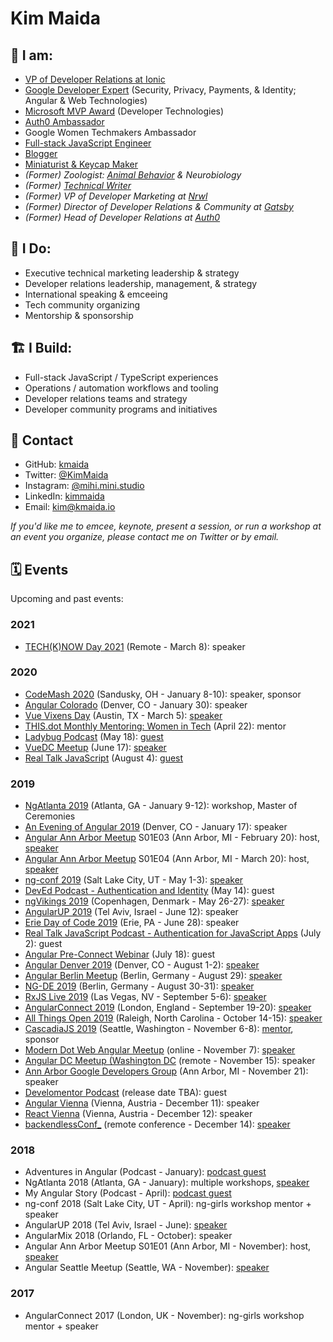 # Kim Maida

## 📇 I am:

* [VP of Developer Relations at Ionic](https://ionic.io)
* [Google Developer Expert](https://developers.google.cn/community/experts/directory/profile/profile-kim_maida) (Security, Privacy, Payments, & Identity;  Angular & Web Technologies)
* [Microsoft MVP Award](https://mvp.microsoft.com/en-us/PublicProfile/5003696) (Developer Technologies)
* [Auth0 Ambassador](https://auth0.com/ambassador-program)
* Google Women Techmakers Ambassador
* [Full-stack JavaScript Engineer](https://github.com/kmaida)
* [Blogger](https://dev.to/kimmaida/)
* [Miniaturist & Keycap Maker](https://mihi-mini.studio)
* _(Former) Zoologist: [Animal Behavior](https://link.springer.com/article/10.1007/s00265-010-1047-4) & Neurobiology_
* _(Former) [Technical Writer](https://auth0.com/blog/authors/kim-maida/)_
* _(Former) VP of Developer Marketing at [Nrwl](https://nrwl.io)_
* _(Former) Director of Developer Relations & Community at [Gatsby](https://gatsbyjs.com)_
* _(Former) Head of Developer Relations at [Auth0](https://auth0.com)_

## 💼 I Do:

* Executive technical marketing leadership & strategy
* Developer relations leadership, management, & strategy
* International speaking & emceeing
* Tech community organizing
* Mentorship & sponsorship

## 🏗 I Build:

* Full-stack JavaScript / TypeScript experiences
* Operations / automation workflows and tooling
* Developer relations teams and strategy
* Developer community programs and initiatives

## 📨 Contact

* GitHub: [kmaida](https://github.com/kmaida)
* Twitter: [@KimMaida](https://twitter.com/KimMaida)
* Instagram: [@mihi.mini.studio](https://instagram.com/mihi.mini.studio)
* LinkedIn: [kimmaida](https://linkedin.com/in/kimmaida)
* Email: [kim@kmaida.io](mailto:kim@kmaida.io)

_If you'd like me to emcee, keynote, present a session, or run a workshop at an event you organize, please contact me on Twitter or by email._

## 🗓 Events

Upcoming and past events:

### 2021

* [TECH(K)NOW Day 2021](https://www.techknowday.com/) (Remote - March 8): speaker

### 2020

* [CodeMash 2020](https://www.codemash.org/) (Sandusky, OH - January 8-10): speaker, sponsor
* [Angular Colorado](https://angularcolorado.com/) (Denver, CO - January 30): speaker
* [Vue Vixens Day](https://vvdayus.vuevixens.org/) (Austin, TX - March 5): [speaker](https://youtu.be/1J72YQOm2zk?t=8831)
* [THIS.dot Monthly Mentoring: Women in Tech](https://www.thisdot.co/events/monthly-mentoring-women-in-tech-april) (April 22): mentor
* [Ladybug Podcast](https://ladybug.dev) (May 18): [guest](https://www.ladybug.dev/episodes/developer-communities)
* [VueDC Meetup](https://www.vuedc.io/) (June 17): [speaker](https://www.meetup.com/Vue-DC/events/271022239/)
* [Real Talk JavaScript](https://realtalkjavascript.simplecast.com/) (August 4): [guest](https://realtalkjavascript.simplecast.com/episodes/episode-95-working-in-developer-relations-with-kim-maida)

### 2019

* [NgAtlanta 2019](https://ng-atl.org) (Atlanta, GA - January 9-12): workshop, Master of Ceremonies
* [An Evening of Angular 2019](https://www.meetup.com/RockyMountainAngular/events/256213394/) (Denver, CO - January 17): speaker
* [Angular Ann Arbor Meetup](https://www.meetup.com/Angular-Ann-Arbor/) S01E03 (Ann Arbor, MI - February 20): host, [speaker](https://www.meetup.com/Angular-Ann-Arbor/events/258671796/)
* [Angular Ann Arbor Meetup](https://www.meetup.com/Angular-Ann-Arbor/) S01E04 (Ann Arbor, MI - March 20): host, [speaker](https://www.meetup.com/Angular-Ann-Arbor/events/258673152/)
* [ng-conf 2019](https://www.ng-conf.org/) (Salt Lake City, UT - May 1-3): [speaker](https://www.youtube.com/watch?v=XuRpn8KXw6g)
* [DevEd Podcast - Authentication and Identity](https://devedpodcast.com/2019/05/14/dev-ed-012-learning-about-authentication-and-identity/) (May 14): guest
* [ngVikings 2019](https://ngvikings.org) (Copenhagen, Denmark - May 26-27): [speaker](https://youtu.be/H0u4eiV9YiY)
* [AngularUP 2019](https://angular-up.com) (Tel Aviv, Israel - June 12): speaker
* [Erie Day of Code 2019](https://eriedayofcode.com/) (Erie, PA - June 28): speaker
* [Real Talk JavaScript Podcast - Authentication for JavaScript Apps](https://realtalkjavascript.simplecast.fm/b2d591e8) (July 2): guest
* [Angular Pre-Connect Webinar](https://www.youtube.com/watch?v=2vyuCtAy6b8) (July 18): guest
* [Angular Denver 2019](https://angulardenver.com) (Denver, CO - August 1-2): [speaker](https://angulardenver.com/speakers-2)
* [Angular Berlin Meetup](https://www.meetup.com/AngularJS-Meetup-Berlin/events/262367565) (Berlin, Germany - August 29): [speaker](https://www.youtube.com/watch?v=nMRrEYkb5IQ)
* [NG-DE 2019](https://ng-de.org) (Berlin, Germany - August 30-31): [speaker](https://www.youtube.com/watch?v=CyAezvRYwvA)
* [RxJS Live 2019](https://www.rxjs.live/) (Las Vegas, NV - September 5-6): [speaker](https://www.youtube.com/watch?v=flpnha6OxKI)
* [AngularConnect 2019](https://angularconnect.com) (London, England - September 19-20): [speaker](https://youtu.be/q7NZ_VWcAEI)
* [All Things Open 2019](https://allthingsopen.org) (Raleigh, North Carolina - October 14-15): [speaker](https://community.auth0.com/t/all-things-open-raleigh-nc-usa-october-13-15-2019/31634)
* [CascadiaJS 2019](https://2019.cascadiajs.com) (Seattle, Washington - November 6-8): [mentor](https://2019.cascadiajs.com/mentor-mixer), sponsor
* [Modern Dot Web Angular Meetup](https://www.thisdot.co/events/angular-meetup-online-november-2019) (online - November 7): [speaker](https://www.youtube.com/watch?v=rUPsNFyWne0)
* [Angular DC Meetup (Washington DC](https://www.meetup.com/angularDC/events/265561485/) (remote - November 15): speaker
* [Ann Arbor Google Developers Group](https://www.meetup.com/gdg-a2/events/264733037) (Ann Arbor, MI - November 21): speaker
* [Develomentor Podcast](https://podcasts.apple.com/us/podcast/develomentor/id1480732807) (release date TBA): guest
* [Angular Vienna](https://www.meetup.com/Angular-Vienna/) (Vienna, Austria - December 11): speaker
* [React Vienna](https://www.meetup.com/ReactVienna/events/263025643/) (Vienna, Austria - December 12): speaker
* [backendlessConf_](https://backendlessconf.com/) (remote conference - December 14): [speaker](https://www.youtube.com/watch?v=Fpgv5IxAM4s)

### 2018

* Adventures in Angular (Podcast - January): [podcast guest](https://devchat.tv/adv-in-angular/aia-170-ng-atlanta-zack-chapple-kim-maida/)
* NgAtlanta 2018 (Atlanta, GA - January): multiple workshops, [speaker](https://www.youtube.com/watch?v=jFy-sqcODkg)
* My Angular Story (Podcast - April): [podcast guest](https://devchat.tv/my-angular-story/mas-034-kim-maida/)
* ng-conf 2018 (Salt Lake City, UT - April): ng-girls workshop mentor + speaker
* AngularUP 2018 (Tel Aviv, Israel - June): [speaker](https://www.youtube.com/watch?v=hR3LVDTYf8E)
* AngularMix 2018 (Orlando, FL - October): speaker
* Angular Ann Arbor Meetup S01E01 (Ann Arbor, MI - November): host, [speaker](https://www.meetup.com/Angular-Ann-Arbor/events/255939185/)
* Angular Seattle Meetup (Seattle, WA - November): [speaker](https://www.meetup.com/Angular-Seattle/events/256178013/)

### 2017

* AngularConnect 2017 (London, UK - November): ng-girls workshop mentor + speaker
